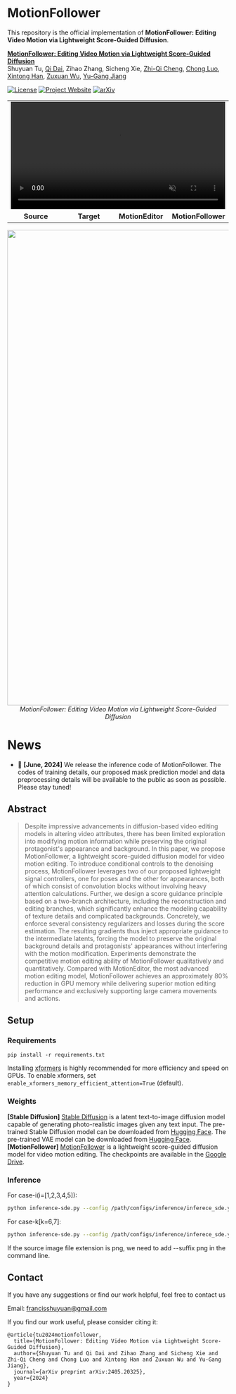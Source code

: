 # MotionFollower

This repository is the official implementation of **MotionFollower: Editing Video Motion via Lightweight Score-Guided Diffusion**.

**[MotionFollower: Editing Video Motion via Lightweight Score-Guided Diffusion](https://arxiv.org/abs/2405.20325)**
<br/>
Shuyuan Tu, [Qi Dai](https://scholar.google.com/citations?user=NSJY12IAAAAJ), Zihao Zhang, Sicheng Xie, [Zhi-Qi Cheng](https://scholar.google.com/citations?user=uB2He2UAAAAJ), [Chong Luo](https://www.microsoft.com/en-us/research/people/cluo/), [Xintong Han](https://xthan.github.io/), [Zuxuan Wu](https://zxwu.azurewebsites.net/), [Yu-Gang Jiang](https://scholar.google.com/citations?user=f3_FP8AAAAAJ&hl=zh-CN)
<br/>

[![License](https://img.shields.io/badge/License-Apache%202.0-blue.svg)](https://opensource.org/licenses/Apache-2.0) [![Project Website](https://img.shields.io/badge/Project-Website-orange)](https://francis-rings.github.io/MotionFollower/) [![arXiv](https://img.shields.io/badge/arXiv-2405.20325-b31b1b.svg)](https://arxiv.org/abs/2405.20325)

<table class="center" style="width: 100%;">
  
  <tr>
    <td colspan="4" style="text-align:center;">
      <video muted="" autoplay="autoplay" loop="loop" src="https://github.com/Francis-Rings/MotionFollower/assets/12442237/efadf695-d927-49fe-887d-5f93cf8747b4" style="width: 100%; height: auto;"></video>
    </td>
  </tr>
  <tr>
    <td width="25%" style="text-align:center;"><b>&nbsp; Source</b></td>
    <td width="25%" style="text-align:center;"><b>&nbsp; Target</b></td>
    <td width="25%" style="text-align:center;"><b>MotionEditor</b></td>
    <td width="25%" style="text-align:center;"><b>MotionFollower</b></td>
  </tr>
</table>



<p align="center">
<img src="./assets/overview.jpg" width="1080px"/>  
<br>
<em>MotionFollower: Editing Video Motion via Lightweight Score-Guided Diffusion</em>
</p>

# News
- :star2: **[June, 2024]** We release the inference code of MotionFollower. The codes of training details, our proposed mask prediction model and data preprocessing details will be available to the public as soon as possible. Please stay tuned!


## Abstract
> Despite impressive advancements in diffusion-based video editing models in altering video attributes, there has been limited exploration into modifying motion information while preserving the original protagonist's appearance and background. In this paper, we propose MotionFollower, a lightweight score-guided diffusion model for video motion editing. To introduce conditional controls to the denoising process, MotionFollower leverages two of our proposed lightweight signal controllers, one for poses and the other for appearances, both of which consist of convolution blocks without involving heavy attention calculations. Further, we design a score guidance principle based on a two-branch architecture, including the reconstruction and editing branches, which significantly enhance the modeling capability of texture details and complicated backgrounds. 
Concretely, we enforce several consistency regularizers and losses during the score estimation.
The resulting gradients thus inject appropriate guidance to the intermediate latents, forcing the model to preserve the original background details and protagonists' appearances without interfering with the motion modification.
Experiments demonstrate the competitive motion editing ability of MotionFollower qualitatively and quantitatively. Compared with MotionEditor, the most advanced motion editing model, MotionFollower achieves an approximately 80% reduction in GPU memory while delivering superior motion editing performance and exclusively supporting large camera movements and actions.

## Setup

### Requirements

```shell
pip install -r requirements.txt
```

Installing [xformers](https://github.com/facebookresearch/xformers) is highly recommended for more efficiency and speed on GPUs. 
To enable xformers, set `enable_xformers_memory_efficient_attention=True` (default).

### Weights

**[Stable Diffusion]** [Stable Diffusion](https://arxiv.org/abs/2112.10752) is a latent text-to-image diffusion model capable of generating photo-realistic images given any text input. The pre-trained Stable Diffusion model can be downloaded from [Hugging Face](https://huggingface.co/lambdalabs/sd-image-variations-diffusers/tree/main). The pre-trained VAE model can be downloaded from [Hugging Face](https://huggingface.co/stabilityai/sd-vae-ft-mse). 
**[MotionFollower]** [MotionFollower](https://arxiv.org/abs/2405.20325) is a lightweight score-guided diffusion model for video motion editing. The checkpoints are available in the [Google Drive](https://drive.google.com/drive/u/0/folders/1yWRNmd4-vbJfV1Ji_zhpNSwNpuJVat7o).

### Inference
For case-i(i=[1,2,3,4,5]):
```bash
python inference-sde.py --config /path/configs/inference/inferece_sde.yaml --video_root ./configs/inference/case-i/source_images --pose_root ./configs/inference/case-i/target_aligned_poses --ref_pose_root ./configs/inference/case-i/source_poses --source_mask_root ./configs/inference/case-i/source_masks --target_mask_root ./configs/inference/case-i/predicted_masks --cfg 7.0
```
For case-k[k=6,7]:
```bash
python inference-sde.py --config /path/configs/inference/inferece_sde.yaml --video_root ./configs/inference/case-k/source_images --pose_root ./configs/inference/case-k/target_aligned_poses --ref_pose_root ./configs/inference/case-k/source_poses --source_mask_root ./configs/inference/case-k/source_masks --target_mask_root ./configs/inference/case-k/predicted_masks --camera True
```
If the source image file extension is png, we need to add --suffix png in the command line.

## Contact
If you have any suggestions or find our work helpful, feel free to contact us

Email: francisshuyuan@gmail.com

If you find our work useful, please consider citing it:

```
@article{tu2024motionfollower,
  title={MotionFollower: Editing Video Motion via Lightweight Score-Guided Diffusion},
  author={Shuyuan Tu and Qi Dai and Zihao Zhang and Sicheng Xie and Zhi-Qi Cheng and Chong Luo and Xintong Han and Zuxuan Wu and Yu-Gang Jiang},
  journal={arXiv preprint arXiv:2405.20325},
  year={2024}
}
```

